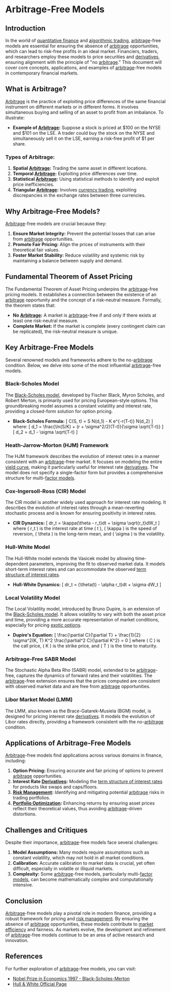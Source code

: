 # Arbitrage-Free Models

## Introduction
In the world of [quantitative finance](../q/quantitative_finance.md) and [algorithmic trading](../a/algorithmic_trading.md), [arbitrage](../a/arbitrage.md)-free models are essential for ensuring the absence of [arbitrage](../a/arbitrage.md) opportunities, which can lead to risk-free profits in an ideal market. Financiers, traders, and researchers employ these models to price securities and [derivatives](../d/derivatives.md), ensuring alignment with the principle of "no [arbitrage](../a/arbitrage.md)." This document will cover core concepts, applications, and examples of [arbitrage](../a/arbitrage.md)-free models in contemporary financial markets.

## What is Arbitrage?
[Arbitrage](../a/arbitrage.md) is the practice of exploiting price differences of the same financial instrument on different markets or in different forms. It involves simultaneous buying and selling of an asset to profit from an imbalance. To illustrate:

- **Example of [Arbitrage](../a/arbitrage.md):** Suppose a stock is priced at $100 on the NYSE and $101 on the LSE. A trader could buy the stock on the NYSE and simultaneously sell it on the LSE, earning a risk-free profit of $1 per share.

### Types of Arbitrage:
1. **Spatial [Arbitrage](../a/arbitrage.md):** Trading the same asset in different locations.
2. **Temporal [Arbitrage](../a/arbitrage.md):** Exploiting price differences over time.
3. **Statistical [Arbitrage](../a/arbitrage.md):** Using statistical methods to identify and exploit price inefficiencies.
4. **Triangular [Arbitrage](../a/arbitrage.md):** Involves [currency trading](../c/currency_trading_strategies.md), exploiting discrepancies in the exchange rates between three currencies.

## Why Arbitrage-Free Models?
[Arbitrage](../a/arbitrage.md)-free models are crucial because they:

1. **Ensure Market Integrity:** Prevent the potential losses that can arise from [arbitrage](../a/arbitrage.md) opportunities.
2. **Promote Fair Pricing:** Align the prices of instruments with their theoretical fair values.
3. **Foster Market Stability:** Reduce volatility and systemic risk by maintaining a balance between supply and demand.

## Fundamental Theorem of Asset Pricing
The Fundamental Theorem of Asset Pricing underpins the [arbitrage](../a/arbitrage.md)-free pricing models. It establishes a connection between the existence of an [arbitrage](../a/arbitrage.md) opportunity and the concept of a risk-neutral measure. Formally, the theorem states that:

- **No [Arbitrage](../a/arbitrage.md):** A market is [arbitrage](../a/arbitrage.md)-free if and only if there exists at least one risk-neutral measure.
- **Complete Market:** If the market is complete (every contingent claim can be replicated), the risk-neutral measure is unique.

## Key Arbitrage-Free Models
Several renowned models and frameworks adhere to the no-[arbitrage](../a/arbitrage.md) condition. Below, we delve into some of the most influential [arbitrage](../a/arbitrage.md)-free models.

### Black-Scholes Model
The [Black-Scholes model](../b/black-scholes_model.md), developed by Fischer Black, Myron Scholes, and Robert Merton, is primarily used for pricing European-style options. This groundbreaking model assumes a constant volatility and interest rate, providing a closed-form solution for option pricing.

- **Black-Scholes Formula:**
  \[
  C(S, t) = S N(d_1) - K e^{-r(T-t)} N(d_2)
  \]
  where:
  \[
  d_1 = \frac{\ln(S/K) + (r + \sigma^2/2)(T-t)}{\sigma \sqrt{T-t}}
  \]
  \[
  d_2 = d_1 - \sigma \sqrt{T-t}
  \]

### Heath-Jarrow-Morton (HJM) Framework
The HJM framework describes the evolution of interest rates in a manner consistent with an [arbitrage](../a/arbitrage.md)-free market. It focuses on modeling the entire [yield curve](../y/yield_curve.md), making it particularly useful for interest rate [derivatives](../d/derivatives.md). The model does not specify a single-factor form but provides a comprehensive structure for multi-[factor models](../f/factor_models.md).

### Cox-Ingersoll-Ross (CIR) Model
The CIR model is another widely used approach for interest rate modeling. It describes the evolution of interest rates through a mean-reverting stochastic process and is known for ensuring positivity in interest rates.

- **CIR Dynamics:**
  \[
  dr_t = \kappa(\theta - r_t)dt + \sigma \sqrt{r_t}dW_t
  \]
  where \( r_t \) is the interest rate at time \( t \), \( \kappa \) is the speed of reversion, \( \theta \) is the long-term mean, and \( \sigma \) is the volatility.

### Hull-White Model
The Hull-White model extends the Vasicek model by allowing time-dependent parameters, improving the fit to observed market data. It models short-term interest rates and can accommodate the observed [term structure of interest rates](../t/term_structure_of_interest_rates.md).

- **Hull-White Dynamics:**
  \[
  dr_t = (\theta(t) - \alpha r_t)dt + \sigma dW_t
  \]

### Local Volatility Model
The Local Volatility model, introduced by Bruno Dupire, is an extension of the [Black-Scholes model](../b/black-scholes_model.md). It allows volatility to vary with both the asset price and time, providing a more accurate representation of market conditions, especially for pricing [exotic options](../e/exotic_options.md).

- **Dupire's Equation:**
  \[
  \frac{\partial C}{\partial T} + \frac{1}{2} \sigma^2(K, T) K^2 \frac{\partial^2 C}{\partial K^2} = 0
  \]
  where \( C \) is the call price, \( K \) is the strike price, and \( T \) is the time to maturity.

### Arbitrage-Free SABR Model
The Stochastic Alpha Beta Rho (SABR) model, extended to be [arbitrage](../a/arbitrage.md)-free, captures the dynamics of forward rates and their volatilities. The [arbitrage](../a/arbitrage.md)-free extension ensures that the prices computed are consistent with observed market data and are free from [arbitrage](../a/arbitrage.md) opportunities.

### Libor Market Model (LMM)
The LMM, also known as the Brace-Gatarek-Musiela (BGM) model, is designed for pricing interest rate [derivatives](../d/derivatives.md). It models the evolution of Libor rates directly, providing a framework consistent with the no-[arbitrage](../a/arbitrage.md) condition.

## Applications of Arbitrage-Free Models
[Arbitrage](../a/arbitrage.md)-free models find applications across various domains in finance, including:

1. **Option Pricing:** Ensuring accurate and fair pricing of options to prevent [arbitrage](../a/arbitrage.md) opportunities.
2. **Interest Rate [Derivatives](../d/derivatives.md):** Modeling the [term structure of interest rates](../t/term_structure_of_interest_rates.md) for products like swaps and caps/floors.
3. **[Risk Management](../r/risk_management.md):** Identifying and mitigating potential [arbitrage](../a/arbitrage.md) risks in trading portfolios.
4. **[Portfolio Optimization](../p/portfolio_optimization.md):** Enhancing returns by ensuring asset prices reflect their theoretical values, thus avoiding [arbitrage](../a/arbitrage.md)-driven distortions.

## Challenges and Critiques
Despite their importance, [arbitrage](../a/arbitrage.md)-free models face several challenges:

1. **Model Assumptions:** Many models require assumptions such as constant volatility, which may not hold in all market conditions.
2. **Calibration:** Accurate calibration to market data is crucial, yet often difficult, especially in volatile or illiquid markets.
3. **Complexity:** Some [arbitrage](../a/arbitrage.md)-free models, particularly multi-[factor models](../f/factor_models.md), can become mathematically complex and computationally intensive.

## Conclusion
[Arbitrage](../a/arbitrage.md)-free models play a pivotal role in modern finance, providing a robust framework for pricing and [risk management](../r/risk_management.md). By ensuring the absence of [arbitrage](../a/arbitrage.md) opportunities, these models contribute to [market efficiency](../m/market_efficiency.md) and fairness. As markets evolve, the development and refinement of [arbitrage](../a/arbitrage.md)-free models continue to be an area of active research and innovation.

## References
For further exploration of [arbitrage](../a/arbitrage.md)-free models, you can visit:

- [Nobel Prize in Economics 1997 - Black-Scholes-Merton](https://www.nobelprize.org/prizes/economic-sciences/1997/summary/)
- [Hull & White Official Page](https://www.acf.hhs.gov/hull-and-white)